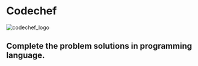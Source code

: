 # Codechef

![codechef_logo](https://user-images.githubusercontent.com/78087668/115964569-57dc8000-a54f-11eb-9f33-3ef70afbf133.png)

## Complete the problem solutions in programming language.


